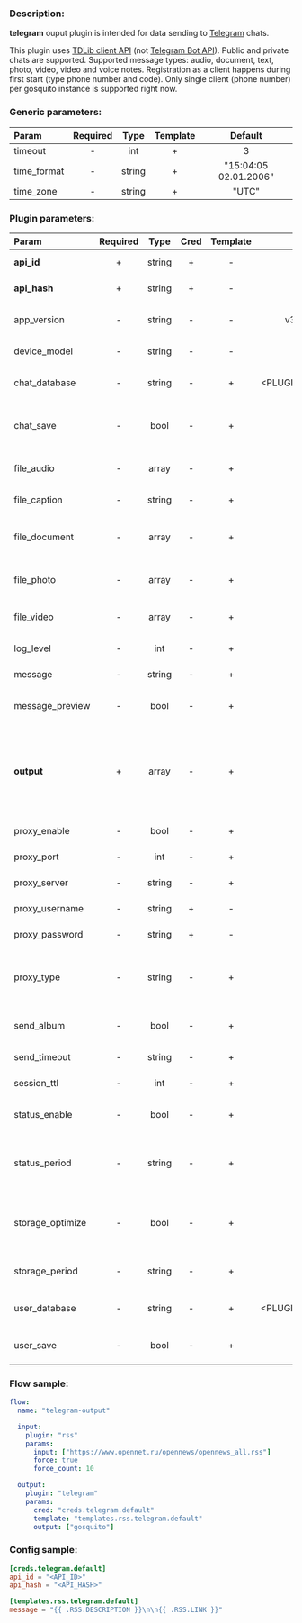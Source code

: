 ### Description:

**telegram** ouput plugin is intended for data sending to [Telegram](https://telegram.org/) chats.    
  
This plugin uses [TDLib client API](https://core.telegram.org/tdlib) (not [Telegram Bot API](https://core.telegram.org/bots/api)). Public and private chats are supported. Supported message types: audio, document, text, photo, video, video and voice notes. Registration as a client happens during first start (type phone number and code). Only single client (phone number) per gosquito instance is supported right now.

### Generic parameters:

| Param       | Required | Type   | Template | Default               |
|:------------|:--------:|:------:|:--------:|:---------------------:|
| timeout     | -        | int    | +        | 3                     |
| time_format | -        | string | +        | "15:04:05 02.01.2006" |
| time_zone   | -        | string | +        | "UTC"                 |

### Plugin parameters:

| Param            | Required | Type   | Cred | Template | Default                   | Example                       | Description                                                                                                |
|:-----------------|:--------:|:------:|:----:|:--------:|:-------------------------:|:-----------------------------:|:-----------------------------------------------------------------------------------------------------------|
| **api_id**       | +        | string | +    | -        | ""                        | ""                            | [Telegram Apps](https://core.telegram.org/api/obtaining_api_id)                                            |
| **api_hash**     | +        | string | +    | -        | ""                        | ""                            | [Telegram Apps](https://core.telegram.org/api/obtaining_api_id)                                            |
| app_version      | -        | string | -    | -        | v3.9.2-b3c452             | "0.0.1"                       | Custom application version.                                                                                |
| device_model     | -        | string | -    | -        | gosquito                  | "Redmi Note 42"               | Custom device model.                                                                                       |
| chat_database    | -        | string | -    | +        | <PLUGIN_DIR>/chats.sqlite | "/path/to/chats.db"           | Path to internal chats database.                                                                           |
| chat_save        | -        | bool   | -    | +        | false                     | true                          | Try to save all seen chats in internal database.                                                           |
| file_audio       | -        | array  | -    | +        | []                        | ["data.array0", "data.text0"] | Files will be send as audio messages.                                                                      |
| file_caption     | -        | string | -    | +        | ""                        | "Hello, {{ .DATA.TEXTA }}"    | Caption for file messages.
| file_document    | -        | array  | -    | +        | []                        | ["data.array0", "data.text0"] | Files will be send as document messages.                                                                   |
| file_photo       | -        | array  | -    | +        | []                        | ["data.array0", "data.text0"] | Files will be send as photo messages.                                                                      |
| file_video       | -        | array  | -    | +        | []                        | ["data.array0", "data.text0"] | Files will be send as video messages.                                                                      |
| log_level        | -        | int    | -    | +        | 0                         | 90                            | [TDLib Log Level](https://core.telegram.org/tdlib/docs/classtd_1_1td__api_1_1set_log_verbosity_level.html) |
| message          | -        | string | -    | +        | ""                        | "Hello, {{ .DATA.TEXTA }}"    | Message text.                                                                                              |
| message_preview  | -        | bool   | -    | +        | true                      | false                         | Enable/disale web page preview.                                                           |
| **output**       | +        | array  | -    | +        | []                        | ["gosquito"]                  | List of Telegram chats ("t.me/+" pattern is considered as a private chat).                                 |
| proxy_enable     | -        | bool   | -    | +        | false                     | true                          | Enable/disable proxy.                                                                                      |
| proxy_port       | -        | int    | -    | +        | 9050                      | true                          | Proxy port number.                                                                                         |
| proxy_server     | -        | string | -    | +        | "127.0.0.1"               | true                          | Proxy server address.                                                                                      |
| proxy_username   | -        | string | +    | -        | ""                        | "alex"                        | Proxy username.                                                                                            |
| proxy_password   | -        | string | +    | -        | ""                        | "a1eXPass"                    | Proxy password.                                                                                            |
| proxy_type       | -        | string | -    | +        | "socks"                   | "http"                        | Use original file names with random generated suffix.                                                      |
| send_album       | -        | bool   | -    | +        | true                      | false                         | Group files into an album (2-10 files).                                                                    |
| send_timeout     | -        | string | -    | +        | "1h"                      | "24h"                         | Maximum time for sending.                                                                                  |
| session_ttl      | -        | int    | -    | +        | 366                       | 90                            | Session TTL (days).                                                                                        |
| status_enable    | -        | bool   | -    | +        | true                      | false                         | Enable/disable session status.                                                                             |
| status_period    | -        | string | -    | +        | "1h"                      | "5m"                          | Interval for showing session status in plugin output.                                                      |
| storage_optimize | -        | bool   | -    | +        | true                      | false                         | Enable/disable storage optimization (clean old data).                                                      |
| storage_period   | -        | string | -    | +        | "1h"                      | "24h"                         | Storage optimization interval.                                                                             |
| user_database    | -        | string | -    | +        | <PLUGIN_DIR>/users.sqlite | "/path/to/users.db"           | Path to internal users database.                                                                           |
| user_save        | -        | bool   | -    | +        | true                      | false                         | Enable/disable passive user logging.                                                                       |


### Flow sample:

```yaml
flow:
  name: "telegram-output"

  input:
    plugin: "rss"
    params:
      input: ["https://www.opennet.ru/opennews/opennews_all.rss"]
      force: true
      force_count: 10

  output:
    plugin: "telegram"
    params:
      cred: "creds.telegram.default"
      template: "templates.rss.telegram.default"
      output: ["gosquito"]
```


### Config sample:

```toml
[creds.telegram.default]
api_id = "<API_ID>"
api_hash = "<API_HASH>"

[templates.rss.telegram.default]
message = "{{ .RSS.DESCRIPTION }}\n\n{{ .RSS.LINK }}"
```


